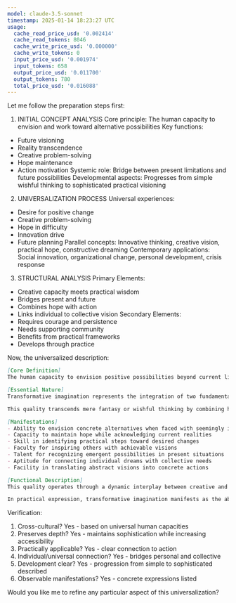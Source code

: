 ```yaml
---
model: claude-3.5-sonnet
timestamp: 2025-01-14 18:23:27 UTC
usage:
  cache_read_price_usd: '0.002414'
  cache_read_tokens: 8046
  cache_write_price_usd: '0.000000'
  cache_write_tokens: 0
  input_price_usd: '0.001974'
  input_tokens: 658
  output_price_usd: '0.011700'
  output_tokens: 780
  total_price_usd: '0.016088'
---
```


Let me follow the preparation steps first:

1. INITIAL CONCEPT ANALYSIS
Core principle: The human capacity to envision and work toward alternative possibilities
Key functions:
- Future visioning
- Reality transcendence
- Creative problem-solving
- Hope maintenance
- Action motivation
Systemic role: Bridge between present limitations and future possibilities
Developmental aspects: Progresses from simple wishful thinking to sophisticated practical visioning

2. UNIVERSALIZATION PROCESS
Universal experiences:
- Desire for positive change
- Creative problem-solving
- Hope in difficulty
- Innovation drive
- Future planning
Parallel concepts: Innovative thinking, creative vision, practical hope, constructive dreaming
Contemporary applications: Social innovation, organizational change, personal development, crisis response

3. STRUCTURAL ANALYSIS
Primary Elements:
- Creative capacity meets practical wisdom
- Bridges present and future
- Combines hope with action
- Links individual to collective vision
Secondary Elements:
- Requires courage and persistence
- Needs supporting community
- Benefits from practical frameworks
- Develops through practice

Now, the universalized description:

```markdown
[Core Definition]
The human capacity to envision positive possibilities beyond current limitations while maintaining the practical wisdom to work toward their realization. This quality combines creative vision with grounded understanding, enabling constructive action toward preferred futures while sustaining hope through present challenges.

[Essential Nature]
Transformative imagination represents the integration of two fundamental human capacities: the ability to envision what does not yet exist and the wisdom to bridge vision with reality. It operates at the intersection of creative potential and practical action, enabling individuals and groups to move beyond current limitations while maintaining connection to concrete possibilities.

This quality transcends mere fantasy or wishful thinking by combining hopeful vision with pragmatic understanding. It serves as both a compass for navigation through difficulty and an engine for constructive change, allowing humans to remain oriented toward positive possibility while engaging practically with present challenges.

[Manifestations]
- Ability to envision concrete alternatives when faced with seemingly intractable problems
- Capacity to maintain hope while acknowledging current realities
- Skill in identifying practical steps toward desired changes
- Faculty for inspiring others with achievable visions
- Talent for recognizing emergent possibilities in present situations
- Aptitude for connecting individual dreams with collective needs
- Facility in translating abstract visions into concrete actions

[Functional Description]
This quality operates through a dynamic interplay between creative and practical faculties. When activated, it allows the mind to transcend immediate limitations while maintaining connection to realistic possibility. It develops through practice in both visioning and implementation, growing stronger as individuals learn to balance imaginative freedom with practical wisdom. The faculty becomes more sophisticated as it engages with real-world challenges and learns from both successes and failures.

In practical expression, transformative imagination manifests as the ability to see beyond current constraints while identifying actionable paths forward. It enables individuals and groups to maintain motivation through difficulties by connecting present actions to meaningful future possibilities. This quality proves essential in personal development, social change, organizational innovation, and any context requiring positive transformation of existing conditions.
```

Verification:
1. Cross-cultural? Yes - based on universal human capacities
2. Preserves depth? Yes - maintains sophistication while increasing accessibility
3. Practically applicable? Yes - clear connection to action
4. Individual/universal connection? Yes - bridges personal and collective
5. Development clear? Yes - progression from simple to sophisticated described
6. Observable manifestations? Yes - concrete expressions listed

Would you like me to refine any particular aspect of this universalization?